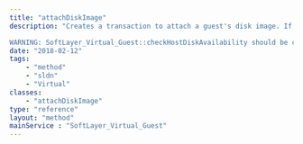 ```yaml
---
title: "attachDiskImage"
description: "Creates a transaction to attach a guest's disk image. If the disk image is already attached it will be ignored. 

WARNING: SoftLayer_Virtual_Guest::checkHostDiskAvailability should be called before this method. If the SoftLayer_Virtual_Guest::checkHostDiskAvailability method is not called before this method, the guest migration will happen automatically. "
date: "2018-02-12"
tags:
    - "method"
    - "sldn"
    - "Virtual"
classes:
    - "attachDiskImage"
type: "reference"
layout: "method"
mainService : "SoftLayer_Virtual_Guest"
---
```

